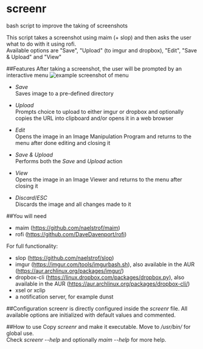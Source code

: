 # screenr
bash script to improve the taking of screenshots

This script takes a screenshot using maim (+ slop) and then asks the user what to do with it using rofi.  
Available options are "Save", "Upload" (to imgur and dropbox), "Edit", "Save & Upload" and "View"


##Features
After taking a screenshot, the user will be prompted by an interactive menu
![example screenshot of menu](http://i.imgur.com/fotWDgd.jpg)
* *Save*  
Saves image to a pre-defined directory

* *Upload*  
Prompts choice to upload to either imgur or dropbox and optionally copies the URL into clipboard and/or opens it in a web browser

* *Edit*  
Opens the image in an Image Manipulation Program and returns to the menu after done editing and closing it

* *Save & Upload*  
Performs both the *Save* and *Upload* action

* *View*  
Opens the image in an Image Viewer and returns to the menu after closing it

* *Discard*/*ESC*  
Discards the image and all changes made to it


##You will need
* maim (https://github.com/naelstrof/maim)
* rofi (https://github.com/DaveDavenport/rofi)

For full functionality:
* slop (https://github.com/naelstrof/slop)
* imgur (https://imgur.com/tools/imgurbash.sh), also available in the AUR (https://aur.archlinux.org/packages/imgur/)
* dropbox-cli (https://linux.dropbox.com/packages/dropbox.py), also available in the AUR (https://aur.archlinux.org/packages/dropbox-cli/)
* xsel or xclip
* a notification server, for example dunst


##Configuration
screenr is directly configured inside the _screenr_ file. All available options are initialized with default values and commented.


##How to use
Copy _screenr_ and make it executable. Move to _/usr/bin/_ for global use.  
Check _screenr --help_ and optionally _maim --help_ for more help.

